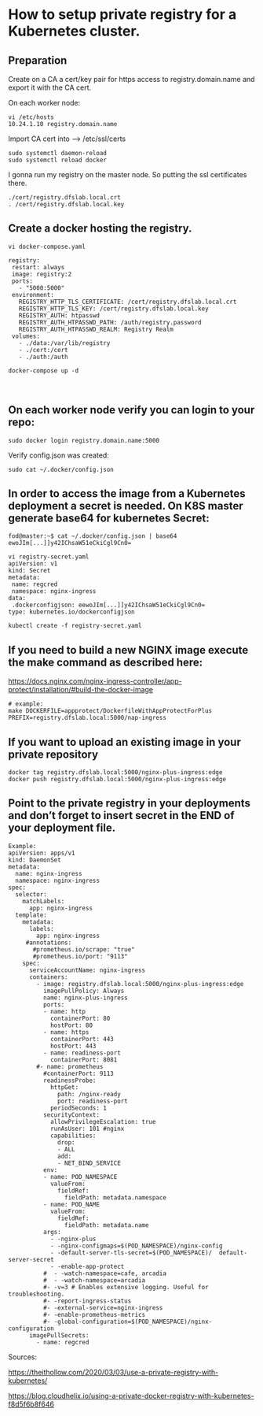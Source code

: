 # How to setup private registry for a Kubernetes cluster.

## Preparation

Create on a CA a cert/key pair for https access to registry.domain.name and export it with the CA cert.

On each worker node:

    vi /etc/hosts
    10.24.1.10 registry.domain.name

Import CA cert into --> /etc/ssl/certs

    sudo systemctl daemon-reload
    sudo systemctl reload docker

 
I gonna run my registry on the master node. So putting the ssl certificates there.

    ./cert/registry.dfslab.local.crt
    . /cert/registry.dfslab.local.key

## Create a docker hosting the registry.

	vi docker-compose.yaml

    registry:
     restart: always
     image: registry:2
     ports:
       - "5000:5000"
     environment:
       REGISTRY_HTTP_TLS_CERTIFICATE: /cert/registry.dfslab.local.crt
       REGISTRY_HTTP_TLS_KEY: /cert/registry.dfslab.local.key
       REGISTRY_AUTH: htpasswd
       REGISTRY_AUTH_HTPASSWD_PATH: /auth/registry.password
       REGISTRY_AUTH_HTPASSWD_REALM: Registry Realm
     volumes:
       - ./data:/var/lib/registry
       - ./cert:/cert
       - ./auth:/auth

	docker-compose up -d

 
## On each worker node verify you can login to your repo:

    sudo docker login registry.domain.name:5000
 
Verify config.json was created:

    sudo cat ~/.docker/config.json

## In order to access the image from a Kubernetes deployment a secret is needed. On K8S master generate base64 for kubernetes Secret:

    fod@master:~$ cat ~/.docker/config.json | base64
    ewoJIm[...]]y42IChsaW51eCkiCgl9Cn0=

    vi registry-secret.yaml
    apiVersion: v1
    kind: Secret
    metadata:
     name: regcred
     namespace: nginx-ingress
    data:
     .dockerconfigjson: eewoJIm[...]]y42IChsaW51eCkiCgl9Cn0=
    type: kubernetes.io/dockerconfigjson

	kubectl create -f registry-secret.yaml

## If you need to build a new NGINX image execute the make command as described here:
https://docs.nginx.com/nginx-ingress-controller/app-protect/installation/#build-the-docker-image

    # example:
    make DOCKERFILE=appprotect/DockerfileWithAppProtectForPlus PREFIX=registry.dfslab.local:5000/nap-ingress

## If you want to upload an existing image in your private repository

	docker tag registry.dfslab.local:5000/nginx-plus-ingress:edge
    docker push registry.dfslab.local:5000/nginx-plus-ingress:edge

## Point to the private registry in your deployments and don’t forget to insert secret in the END of your deployment file.

    Example:
    apiVersion: apps/v1
    kind: DaemonSet
    metadata:
      name: nginx-ingress
      namespace: nginx-ingress
    spec:
      selector:
        matchLabels:
          app: nginx-ingress
      template:
        metadata:
          labels:
            app: nginx-ingress
         #annotations:
           #prometheus.io/scrape: "true"
           #prometheus.io/port: "9113"
        spec:
          serviceAccountName: nginx-ingress
          containers:
            - image: registry.dfslab.local:5000/nginx-plus-ingress:edge
              imagePullPolicy: Always
              name: nginx-plus-ingress
              ports:
              - name: http
                containerPort: 80
                hostPort: 80
              - name: https
                containerPort: 443
                hostPort: 443
              - name: readiness-port
                containerPort: 8081
            #- name: prometheus
              #containerPort: 9113
              readinessProbe:
                httpGet:
                  path: /nginx-ready
                  port: readiness-port
                periodSeconds: 1
              securityContext:
                allowPrivilegeEscalation: true
                runAsUser: 101 #nginx
                capabilities:
                  drop:
                  - ALL
                  add:
                  - NET_BIND_SERVICE
              env:
              - name: POD_NAMESPACE
                valueFrom:
                  fieldRef:
                    fieldPath: metadata.namespace
              - name: POD_NAME
                valueFrom:
                  fieldRef:
                    fieldPath: metadata.name
              args:
                - -nginx-plus
                - -nginx-configmaps=$(POD_NAMESPACE)/nginx-config
                - -default-server-tls-secret=$(POD_NAMESPACE)/  default-server-secret
                - -enable-app-protect
              #  - -watch-namespace=cafe, arcadia
              #  - -watch-namespace=arcadia        
              #- -v=3 # Enables extensive logging. Useful for   troubleshooting.
              #- -report-ingress-status
              #- -external-service=nginx-ingress
              #- -enable-prometheus-metrics
              #- -global-configuration=$(POD_NAMESPACE)/nginx-configuration
          imagePullSecrets:
            - name: regcred
 

Sources:

https://theithollow.com/2020/03/03/use-a-private-registry-with-kubernetes/

https://blog.cloudhelix.io/using-a-private-docker-registry-with-kubernetes-f8d5f6b8f646

